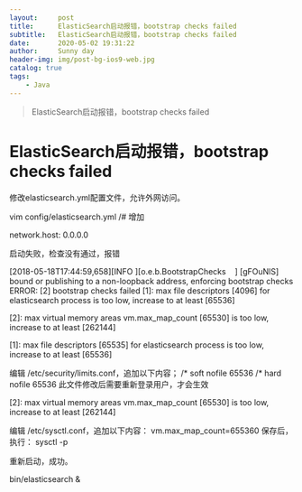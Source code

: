 ```yaml
---
layout:     post
title:      ElasticSearch启动报错，bootstrap checks failed
subtitle:   ElasticSearch启动报错，bootstrap checks failed
date:       2020-05-02 19:31:22
author:     Sunny day
header-img: img/post-bg-ios9-web.jpg
catalog: true
tags:
    - Java
---
```


>ElasticSearch启动报错，bootstrap checks failed

# ElasticSearch启动报错，bootstrap checks failed


修改elasticsearch.yml配置文件，允许外网访问。

vim config/elasticsearch.yml
/# 增加

network.host: 0.0.0.0

启动失败，检查没有通过，报错

[2018-05-18T17:44:59,658][INFO ][o.e.b.BootstrapChecks    ] [gFOuNlS] bound or publishing to a non-loopback address, enforcing bootstrap checks
ERROR: [2] bootstrap checks failed
[1]: max file descriptors [4096] for elasticsearch process is too low, increase to at least [65536]

[2]: max virtual memory areas vm.max_map_count [65530] is too low, increase to at least [262144]

[1]: max file descriptors [65535] for elasticsearch process is too low, increase to at least [65536]

编辑 /etc/security/limits.conf，追加以下内容；
/* soft nofile 65536
/* hard nofile 65536
此文件修改后需要重新登录用户，才会生效

[2]: max virtual memory areas vm.max_map_count [65530] is too low, increase to at least [262144]

编辑 /etc/sysctl.conf，追加以下内容：
vm.max_map_count=655360
保存后，执行：
sysctl -p

重新启动，成功。

bin/elasticsearch &
 


